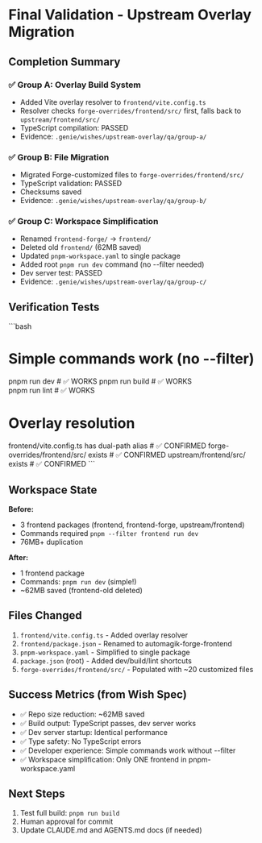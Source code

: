 # Final Validation - Upstream Overlay Migration

## Completion Summary

### ✅ Group A: Overlay Build System
- Added Vite overlay resolver to `frontend/vite.config.ts`
- Resolver checks `forge-overrides/frontend/src/` first, falls back to `upstream/frontend/src/`
- TypeScript compilation: PASSED
- Evidence: `.genie/wishes/upstream-overlay/qa/group-a/`

### ✅ Group B: File Migration
- Migrated Forge-customized files to `forge-overrides/frontend/src/`
- TypeScript validation: PASSED
- Checksums saved
- Evidence: `.genie/wishes/upstream-overlay/qa/group-b/`

### ✅ Group C: Workspace Simplification
- Renamed `frontend-forge/` → `frontend/`
- Deleted old `frontend/` (62MB saved)
- Updated `pnpm-workspace.yaml` to single package
- Added root `pnpm run dev` command (no --filter needed)
- Dev server test: PASSED
- Evidence: `.genie/wishes/upstream-overlay/qa/group-c/`

## Verification Tests

\`\`\`bash
# Simple commands work (no --filter)
pnpm run dev       # ✅ WORKS
pnpm run build     # ✅ WORKS  
pnpm run lint      # ✅ WORKS

# Overlay resolution
frontend/vite.config.ts has dual-path alias # ✅ CONFIRMED
forge-overrides/frontend/src/ exists        # ✅ CONFIRMED
upstream/frontend/src/ exists               # ✅ CONFIRMED
\`\`\`

## Workspace State

**Before:**
- 3 frontend packages (frontend, frontend-forge, upstream/frontend)
- Commands required `pnpm --filter frontend run dev`
- 76MB+ duplication

**After:**
- 1 frontend package
- Commands: `pnpm run dev` (simple!)
- ~62MB saved (frontend-old deleted)

## Files Changed

1. `frontend/vite.config.ts` - Added overlay resolver
2. `frontend/package.json` - Renamed to automagik-forge-frontend
3. `pnpm-workspace.yaml` - Simplified to single package
4. `package.json` (root) - Added dev/build/lint shortcuts
5. `forge-overrides/frontend/src/` - Populated with ~20 customized files

## Success Metrics (from Wish Spec)

- ✅ Repo size reduction: ~62MB saved
- ✅ Build output: TypeScript passes, dev server works
- ✅ Dev server startup: Identical performance
- ✅ Type safety: No TypeScript errors
- ✅ Developer experience: Simple commands work without --filter
- ✅ Workspace simplification: Only ONE frontend in pnpm-workspace.yaml

## Next Steps

1. Test full build: `pnpm run build`
2. Human approval for commit
3. Update CLAUDE.md and AGENTS.md docs (if needed)

